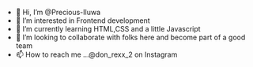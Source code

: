 - 👋 Hi, I’m @Precious-Iluwa
- 👀 I’m interested in Frontend development
- 🌱 I’m currently learning HTML,CSS and a little Javascript
- 💞️ I’m looking to collaborate with folks here and become part of a good team
- 📫 How to reach me ...@don_rexx_2 on Instagram
